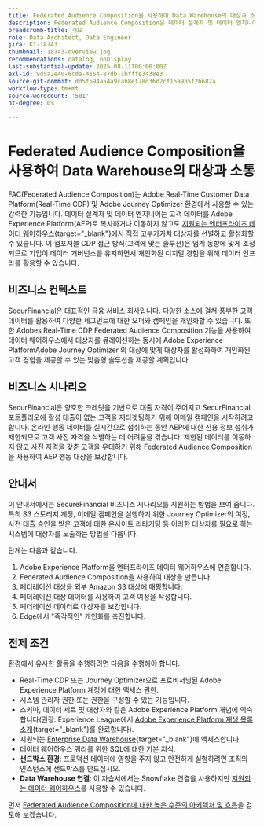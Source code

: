 ```yaml
---
title: Federated Audience Composition을 사용하여 Data Warehouse의 대상과 소통
description: Federated Audience Composition은 데이터 설계자 및 데이터 엔지니어가 서드파티 데이터 웨어하우스에서 직접 대상을 구축하고 강화할 수 있는 강력한 기능입니다.
breadcrumb-title: 개요
role: Data Architect, Data Engineer
jira: KT-18743
thumbnail: 18743-overview.jpg
recommendations: catalog, noDisplay
last-substantial-update: 2025-08-11T00:00:00Z
exl-id: 9d5a2e40-6cda-4164-87db-1bfffe3438e3
source-git-commit: dd5f594a54a9cab8ef78d36d2cf15a9b5f2b682a
workflow-type: tm+mt
source-wordcount: '501'
ht-degree: 0%

---
```


# Federated Audience Composition을 사용하여 Data Warehouse의 대상과 소통

FAC(Federated Audience Composition)는 Adobe Real-Time Customer Data Platform(Real-Time CDP) 및 Adobe Journey Optimizer 환경에서 사용할 수 있는 강력한 기능입니다. 데이터 설계자 및 데이터 엔지니어는 고객 데이터를 Adobe Experience Platform(AEP)로 복사하거나 이동하지 않고도 [지원되는 엔터프라이즈 데이터 웨어하우스](https://experienceleague.adobe.com/en/docs/federated-audience-composition/using/start/access-prerequisites){target="_blank"}에서 직접 고부가가치 대상자를 선별하고 활성화할 수 있습니다. 이 컴포저블 CDP 접근 방식(고객에 맞는 솔루션)은 업계 동향에 맞게 조정되므로 기업이 데이터 거버넌스를 유지하면서 개인화된 디지털 경험을 위해 데이터 인프라를 활용할 수 있습니다.

## 비즈니스 컨텍스트

SecurFinancial은 대표적인 금융 서비스 회사입니다. 다양한 소스에 걸쳐 풍부한 고객 데이터를 활용하여 다양한 세그먼트에 대한 오퍼와 캠페인을 개인화할 수 있습니다. 또한 Adobes Real-Time CDP Federated Audience Composition 기능을 사용하여 데이터 웨어하우스에서 대상자를 큐레이션하는 동시에 Adobe Experience PlatformAdobe Journey Optimizer 의 대상에 맞게 대상자를 활성화하여 개인화된 고객 경험을 제공할 수 있는 맞춤형 솔루션을 제공할 계획입니다.

## 비즈니스 시나리오

SecurFinancial은 양호한 크레딧을 기반으로 대출 자격이 주어지고 SecurFinancial 포트폴리오에 활성 대출이 없는 고객을 재타겟팅하기 위해 이메일 캠페인을 시작하려고 합니다. 온라인 행동 데이터를 실시간으로 섭취하는 동안 AEP에 대한 신용 정보 섭취가 제한되므로 고객 사전 자격을 식별하는 데 어려움을 겪습니다. 제한된 데이터를 이동하지 않고 사전 자격을 갖춘 고객을 우대하기 위해 Federated Audience Composition을 사용하여 AEP 행동 대상을 보강합니다.

## 안내서

이 안내서에서는 SecureFinancial 비즈니스 시나리오를 지원하는 방법을 보여 줍니다. 특히 S3 스토리지 계정, 이메일 캠페인을 실행하기 위한 Journey Optimizer의 여정, 사전 대출 승인을 받은 고객에 대한 온사이트 리타기팅 등 이러한 대상자를 필요로 하는 시스템에 대상자를 노출하는 방법을 다룹니다.

단계는 다음과 같습니다.

1. Adobe Experience Platform을 엔터프라이즈 데이터 웨어하우스에 연결합니다.
2. Federated Audience Composition을 사용하여 대상을 만듭니다.
3. 페더레이션 대상을 외부 Amazon S3 대상에 매핑합니다.
4. 페더레이션 대상 데이터를 사용하여 고객 여정을 작성합니다.
5. 페더레이션 데이터로 대상자를 보강합니다.
6. Edge에서 &quot;즉각적인&quot; 개인화를 촉진합니다.

## 전제 조건

환경에서 유사한 활동을 수행하려면 다음을 수행해야 합니다.

- Real-Time CDP 또는 Journey Optimizer으로 프로비저닝된 Adobe Experience Platform 계정에 대한 액세스 권한.
- 시스템 관리자 권한 또는 권한을 구성할 수 있는 기능입니다.
- 스키마, 데이터 세트 및 대상자와 같은 Adobe Experience Platform 개념에 익숙합니다(권장: Experience League에서 [Adobe Experience Platform 재생 목록 소개](https://experienceleague.adobe.com/en/playlists/experience-platform-introduction?lang=en){target="_blank"}를 완료합니다).
- 지원되는 [Enterprise Data Warehouse](https://experienceleague.adobe.com/en/docs/federated-audience-composition/using/start/access-prerequisites){target="_blank"}에 액세스합니다.
- 데이터 웨어하우스 쿼리를 위한 SQL에 대한 기본 지식.
- **샌드박스 환경**: 프로덕션 데이터에 영향을 주지 않고 안전하게 실험하려면 조직의 인스턴스에 샌드박스를 만드십시오.
- **Data Warehouse 연결**: 이 자습서에서는 Snowflake 연결을 사용하지만 [지원되는 데이터 웨어하우스](https://experienceleague.adobe.com/en/docs/federated-audience-composition/using/start/access-prerequisites)를 사용할 수 있습니다.

먼저 [Federated Audience Composition에 대한 높은 수준의 아키텍처 및 흐름](fac-architecture-and-flow.md)을 검토해 보겠습니다.
